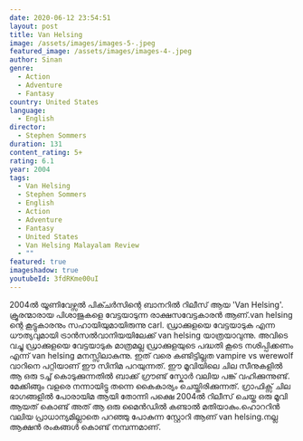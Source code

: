 ```yaml
---
date: 2020-06-12 23:54:51
layout: post
title: Van Helsing
image: /assets/images/images-5-.jpeg
featured_image: /assets/images/images-4-.jpeg
author: Sinan
genre:
  - Action
  - Adventure
  - Fantasy
country: United States
language:
  - English
director:
  - Stephen Sommers
duration: 131
content_rating: 5+
rating: 6.1
year: 2004
tags:
  - Van Helsing
  - Stephen Sommers
  - English
  - Action
  - Adventure
  - Fantasy
  - United States
  - Van Helsing Malayalam Review
  - ""
featured: true
imageshadow: true
youtubeId: 3fdRKme00uI
---
```

2004ൽ യൂണിവേഴ്സൽ പിക്ചർസിന്റെ ബാനറിൽ റിലീസ് ആയ 'Van Helsing'.  ക്രൂരന്മാരായ പിശാജുകളെ വേട്ടയാടുന്ന രാക്ഷസവേട്ടകാരൻ ആണ്.van helsing ന്റെ കൂട്ടുകാരനും സഹായിയുമായിരുന്നു carl. ഡ്രാക്കുളയെ വേട്ടയാടുക എന്ന ധൗത്യവുമായി ട്രാൻസൽവാനിയയിലേക്ക് van helsing യാത്രയാവുന്നു. അവിടെ വച്ചു ഡ്രാക്കുളയെ വേട്ടയാടുക മാത്രമല്ല ഡ്രാക്കുളയുടെ പദ്ധതി കൂടെ നശിപ്പിക്കണം എന്ന് van helsing  മനസ്സിലാകുന്നു.
 ഇത് വരെ കണ്ടിട്ടില്ലത vampire vs werewolf വാറിനെ പറ്റിയാണ് ഈ സിനിമ പറയുന്നത്. ഈ മൂവിയിലെ ചില സീനുകളിൽ ആ ഒരു ടച്ച്‌ കൊടുക്കുന്നതിൽ ബാക്ക് ഗ്രൗണ്ട് സ്കോർ വലിയ പങ്ക് വഹിക്കുന്നുണ്ട്. മേക്കിങ്ങും വളരെ നന്നായിട്ടു തന്നെ കൈകാര്യം ചെയ്തിരിക്കുന്നത്. ഗ്രാഫിക്സ് ചില ഭാഗങ്ങളിൽ പോരായിമ ആയി തോന്നി പക്ഷെ 2004ൽ റിലീസ് ചെയ്ത ഒരു മൂവി ആയത് കൊണ്ട് അത് ആ ഒരു മൈൻഡിൽ കണ്ടാൽ മതിയാകും.ഹൊററിൻ വലിയ പ്രാധാന്യമില്ലാതെ പറഞ്ഞു പോകുന്ന സ്റ്റോറി ആണ് van helsing.നല്ല ആക്ഷൻ രംകങ്ങൾ കൊണ്ട് നമ്പന്നമാണ്.